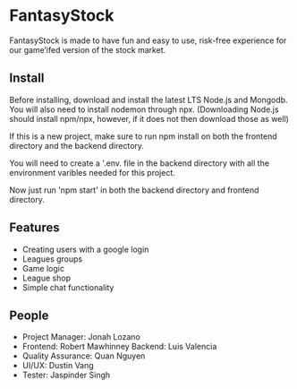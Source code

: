 # FantasyStock
FantasyStock is made to have fun and easy to use, risk-free experience for our game’ifed version of the stock market.

## Install
Before installing, download and install the latest LTS Node.js and Mongodb. You will also need to install nodemon through npx. (Downloading Node.js should install npm/npx, however, if it does not then download those as well)

If this is a new project, make sure to run npm install on both the frontend directory and the backend directory.

You will need to create a '.env. file in the backend directory with all the environment varibles needed for this project.

Now just run 'npm start' in both the backend directory and frontend directory.

## Features
* Creating users with a google login
* Leagues groups
* Game logic
* League shop
* Simple chat functionality 


## People
* Project Manager: Jonah Lozano
* Frontend: Robert Mawhinney
Backend: Luis Valencia
* Quality Assurance: Quan Nguyen
* UI/UX: Dustin Vang
* Tester: Jaspinder Singh
